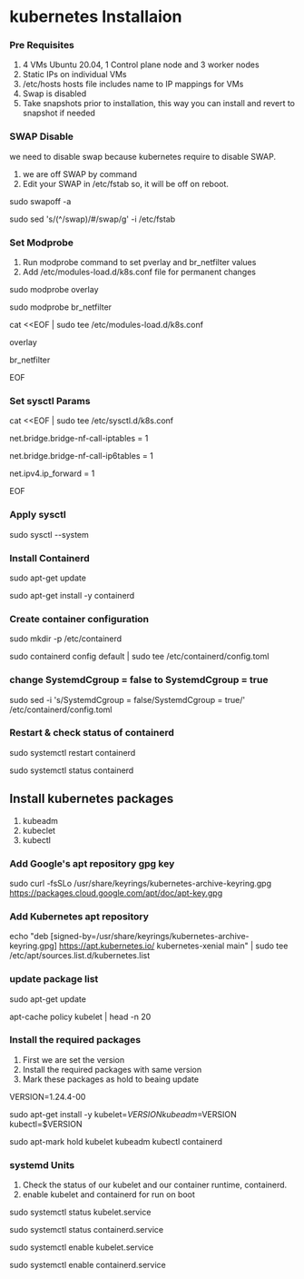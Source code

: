 # kubernetes Installaion #

### Pre Requisites ###

1. 4 VMs Ubuntu 20.04, 1 Control plane node and 3 worker nodes
2. Static IPs on individual VMs
3. /etc/hosts hosts file includes name to IP mappings for VMs
4. Swap is disabled
5. Take snapshots prior to installation, this way you can install and revert to snapshot if needed 

### SWAP Disable ###

we need to disable swap because kubernetes require to disable SWAP.
1. we are off SWAP by command 
2. Edit your SWAP in /etc/fstab so, it will be off on reboot.

sudo swapoff -a

sudo sed 's/\(^\/swap\)/#\/swap/g' -i /etc/fstab

### Set Modprobe ###

1. Run modprobe command to set pverlay and br_netfilter values
2. Add /etc/modules-load.d/k8s.conf file for permanent changes 

sudo modprobe overlay

sudo modprobe br_netfilter

cat <<EOF | sudo tee /etc/modules-load.d/k8s.conf

overlay

br_netfilter

EOF

### Set sysctl Params ###

cat <<EOF | sudo tee /etc/sysctl.d/k8s.conf

net.bridge.bridge-nf-call-iptables  = 1

net.bridge.bridge-nf-call-ip6tables = 1

net.ipv4.ip_forward                 = 1

EOF

### Apply sysctl ###

sudo sysctl --system

### Install Containerd ###

sudo apt-get update

sudo apt-get install -y containerd

### Create container configuration ###

sudo mkdir -p /etc/containerd

sudo containerd config default | sudo tee /etc/containerd/config.toml

### change SystemdCgroup = false to SystemdCgroup = true ###

sudo sed -i 's/SystemdCgroup = false/SystemdCgroup = true/' /etc/containerd/config.toml

### Restart & check status of containerd 

sudo systemctl restart containerd

sudo systemctl status containerd

## Install kubernetes packages ##

1. kubeadm
2. kubeclet
3. kubectl

### Add Google's apt repository gpg key ###

sudo curl -fsSLo /usr/share/keyrings/kubernetes-archive-keyring.gpg https://packages.cloud.google.com/apt/doc/apt-key.gpg

### Add Kubernetes apt repository ###

echo "deb [signed-by=/usr/share/keyrings/kubernetes-archive-keyring.gpg] https://apt.kubernetes.io/ kubernetes-xenial main" | sudo tee /etc/apt/sources.list.d/kubernetes.list

### update package list ###

sudo apt-get update

apt-cache policy kubelet | head -n 20 

### Install the required packages ###

1. First we are set the version
2. Install the required packages with same version  
3. Mark these packages as hold to beaing update

VERSION=1.24.4-00

sudo apt-get install -y kubelet=$VERSION kubeadm=$VERSION kubectl=$VERSION

sudo apt-mark hold kubelet kubeadm kubectl containerd

### systemd Units ###
1. Check the status of our kubelet and our container runtime, containerd.
2. enable kubelet and containerd for run on boot

sudo systemctl status kubelet.service 

sudo systemctl status containerd.service 

sudo systemctl enable kubelet.service

sudo systemctl enable containerd.service